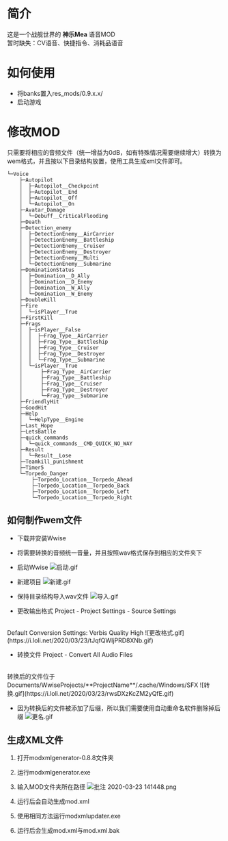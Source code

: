 # 简介

这是一个战舰世界的 **神乐Mea** 语音MOD
<br>
暂时缺失：CV语音、快捷指令、消耗品语音


# 如何使用

- 将banks置入res_mods/0.9.x.x/
- 启动游戏

# 修改MOD
只需要将相应的音频文件（统一增益为0dB，如有特殊情况需要继续增大）转换为wem格式，并且按以下目录结构放置，使用工具生成xml文件即可。
```
└─Voice
    ├─Autopilot
    │  ├─Autopilot__Checkpoint
    │  ├─Autopilot__End
    │  ├─Autopilot__Off
    │  └─Autopilot__On
    ├─Avatar_Damage
    │  └─Debuff__CriticalFlooding
    ├─Death
    ├─Detection_enemy
    │  ├─DetectionEnemy__AirCarrier
    │  ├─DetectionEnemy__Battleship
    │  ├─DetectionEnemy__Cruiser
    │  ├─DetectionEnemy__Destroyer
    │  ├─DetectionEnemy__Multi
    │  └─DetectionEnemy__Submarine
    ├─DominationStatus
    │  ├─Domination__D_Ally
    │  ├─Domination__D_Enemy
    │  ├─Domination__W_Ally
    │  └─Domination__W_Enemy
    ├─DoubleKill
    ├─Fire
    │  └─isPlayer__True
    ├─FirstKill
    ├─Frags
    │  ├─isPlayer__False
    │  │  ├─Frag_Type__AirCarrier
    │  │  ├─Frag_Type__Battleship
    │  │  ├─Frag_Type__Cruiser
    │  │  ├─Frag_Type__Destroyer
    │  │  └─Frag_Type__Submarine
    │  └─isPlayer__True
    │      ├─Frag_Type__AirCarrier
    │      ├─Frag_Type__Battleship
    │      ├─Frag_Type__Cruiser
    │      ├─Frag_Type__Destroyer
    │      └─Frag_Type__Submarine
    ├─FriendlyHit
    ├─GoodHit
    ├─Help
    │  └─HelpType__Engine
    ├─Last_Hope
    ├─LetsBatlle
    ├─quick_commands
    │  └─quick_commands__CMD_QUICK_NO_WAY
    ├─Result
    │  └─Result__Lose
    ├─Teamkill_punishment
    ├─Timer5
    └─Torpedo_Danger
        ├─Torpedo_Location__Torpedo_Ahead
        ├─Torpedo_Location__Torpedo_Back
        ├─Torpedo_Location__Torpedo_Left
        └─Torpedo_Location__Torpedo_Right
```
## 如何制作wem文件
- 下载并安装Wwise
- 将需要转换的音频统一音量，并且按照wav格式保存到相应的文件夹下
- 启动Wwise
![启动.gif](https://i.loli.net/2020/03/23/bjgcyizS74TEtUZ.gif)
- 新建项目
![新建.gif](https://i.loli.net/2020/03/23/fZrlnxj7NDO3CVU.gif)

- 保持目录结构导入wav文件
![导入.gif](https://i.loli.net/2020/03/23/Kf2UDEalnyVrIkJ.gif)

- 更改输出格式
Project - Project Settings - Source Settings
<br>
Default Conversion Settings: Verbis Quality High
![更改格式.gif](https://i.loli.net/2020/03/23/tJqfQWIjPRD8XNb.gif)

- 转换文件
Project - Convert All Audio Files
<br>
转换后的文件位于 Documents/WwiseProjects/**ProjectName**/.cache/Windows/SFX
![转换.gif](https://i.loli.net/2020/03/23/rwsDXzKcZM2yQfE.gif)

- 因为转换后的文件被添加了后缀，所以我们需要使用自动重命名软件删除掉后缀
![更名.gif](https://i.loli.net/2020/03/23/Rp4iKVWlmHevOna.gif)

## 生成XML文件
1. 打开modxmlgenerator-0.8.8文件夹
2. 运行modxmlgenerator.exe
3. 输入MOD文件夹所在路径
![批注 2020-03-23 141448.png](https://i.loli.net/2020/03/23/6xoC1O4l2SyspD9.png)

4. 运行后会自动生成mod.xml
5. 使用相同方法运行modxmlupdater.exe
6. 运行后会生成mod.xml与mod.xml.bak
